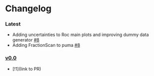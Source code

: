 # Changelog



### Latest

- Adding uncertainties to Roc main plots and improving dummy data generator [#8](https://github.com/umami-hep/puma/pull/13)
- Adding FractionScan to puma [#8](https://github.com/umami-hep/puma/pull/8)

### [v0.0]()

- <description> [!1](link to PR)
